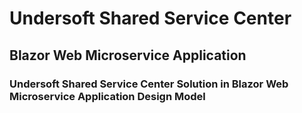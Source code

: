 # Undersoft Shared Service Center
## Blazor Web Microservice Application
### Undersoft Shared Service Center Solution in Blazor Web Microservice Application Design Model

